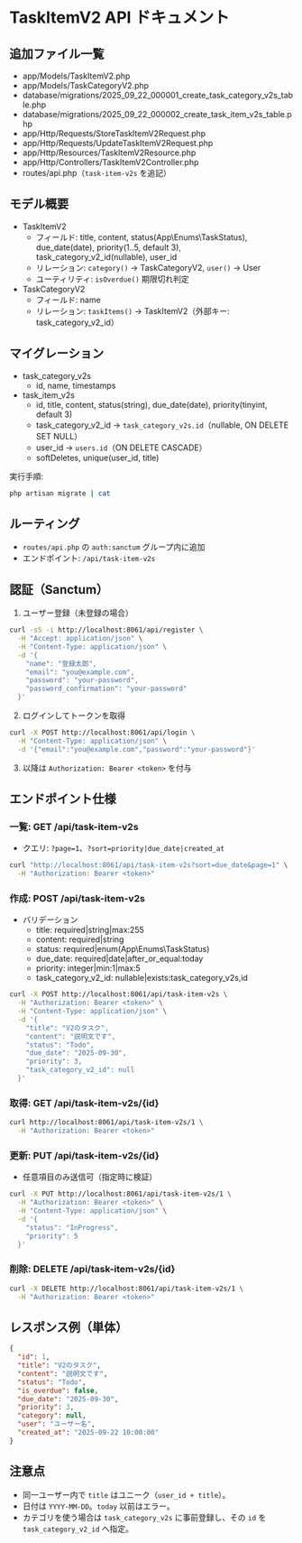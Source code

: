 # TaskItemV2 API ドキュメント

## 追加ファイル一覧

- app/Models/TaskItemV2.php
- app/Models/TaskCategoryV2.php
- database/migrations/2025_09_22_000001_create_task_category_v2s_table.php
- database/migrations/2025_09_22_000002_create_task_item_v2s_table.php
- app/Http/Requests/StoreTaskItemV2Request.php
- app/Http/Requests/UpdateTaskItemV2Request.php
- app/Http/Resources/TaskItemV2Resource.php
- app/Http/Controllers/TaskItemV2Controller.php
- routes/api.php（`task-item-v2s` を追記）

## モデル概要

- TaskItemV2
  - フィールド: title, content, status(App\\Enums\\TaskStatus), due_date(date), priority(1..5, default 3), task_category_v2_id(nullable), user_id
  - リレーション: `category()` → TaskCategoryV2, `user()` → User
  - ユーティリティ: `isOverdue()` 期限切れ判定
- TaskCategoryV2
  - フィールド: name
  - リレーション: `taskItems()` → TaskItemV2（外部キー: task_category_v2_id）

## マイグレーション

- task_category_v2s
  - id, name, timestamps
- task_item_v2s
  - id, title, content, status(string), due_date(date), priority(tinyint, default 3)
  - task_category_v2_id → `task_category_v2s.id`（nullable, ON DELETE SET NULL）
  - user_id → `users.id`（ON DELETE CASCADE）
  - softDeletes, unique(user_id, title)

実行手順:

```bash
php artisan migrate | cat
```

## ルーティング

- `routes/api.php` の `auth:sanctum` グループ内に追加
- エンドポイント: `/api/task-item-v2s`

## 認証（Sanctum）

1) ユーザー登録（未登録の場合）
```bash
curl -sS -i http://localhost:8061/api/register \
  -H "Accept: application/json" \
  -H "Content-Type: application/json" \
  -d '{
    "name": "登録太郎",
    "email": "you@example.com",
    "password": "your-password",
    "password_confirmation": "your-password"
  }'
```

2) ログインしてトークンを取得
```bash
curl -X POST http://localhost:8061/api/login \
  -H "Content-Type: application/json" \
  -d '{"email":"you@example.com","password":"your-password"}'
```
3) 以降は `Authorization: Bearer <token>` を付与

## エンドポイント仕様

### 一覧: GET /api/task-item-v2s
- クエリ: `?page=1`、`?sort=priority|due_date|created_at`
```bash
curl "http://localhost:8061/api/task-item-v2s?sort=due_date&page=1" \
  -H "Authorization: Bearer <token>"
```

### 作成: POST /api/task-item-v2s
- バリデーション
  - title: required|string|max:255
  - content: required|string
  - status: required|enum(App\\Enums\\TaskStatus)
  - due_date: required|date|after_or_equal:today
  - priority: integer|min:1|max:5
  - task_category_v2_id: nullable|exists:task_category_v2s,id
```bash
curl -X POST http://localhost:8061/api/task-item-v2s \
  -H "Authorization: Bearer <token>" \
  -H "Content-Type: application/json" \
  -d '{
    "title": "V2のタスク",
    "content": "説明文です",
    "status": "Todo",
    "due_date": "2025-09-30",
    "priority": 3,
    "task_category_v2_id": null
  }'
```

### 取得: GET /api/task-item-v2s/{id}
```bash
curl http://localhost:8061/api/task-item-v2s/1 \
  -H "Authorization: Bearer <token>"
```

### 更新: PUT /api/task-item-v2s/{id}
- 任意項目のみ送信可（指定時に検証）
```bash
curl -X PUT http://localhost:8061/api/task-item-v2s/1 \
  -H "Authorization: Bearer <token>" \
  -H "Content-Type: application/json" \
  -d '{
    "status": "InProgress",
    "priority": 5
  }'
```

### 削除: DELETE /api/task-item-v2s/{id}
```bash
curl -X DELETE http://localhost:8061/api/task-item-v2s/1 \
  -H "Authorization: Bearer <token>"
```

## レスポンス例（単体）
```json
{
  "id": 1,
  "title": "V2のタスク",
  "content": "説明文です",
  "status": "Todo",
  "is_overdue": false,
  "due_date": "2025-09-30",
  "priority": 3,
  "category": null,
  "user": "ユーザー名",
  "created_at": "2025-09-22 10:00:00"
}
```

## 注意点
- 同一ユーザー内で `title` はユニーク（`user_id + title`）。
- 日付は `YYYY-MM-DD`。`today` 以前はエラー。
- カテゴリを使う場合は `task_category_v2s` に事前登録し、その `id` を `task_category_v2_id` へ指定。


